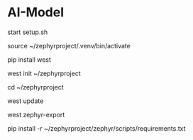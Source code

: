 # AI-Model


start setup.sh 


source ~/zephyrproject/.venv/bin/activate

pip install west

west init ~/zephyrproject

cd ~/zephyrproject

west update

west zephyr-export

pip install -r ~/zephyrproject/zephyr/scripts/requirements.txt
